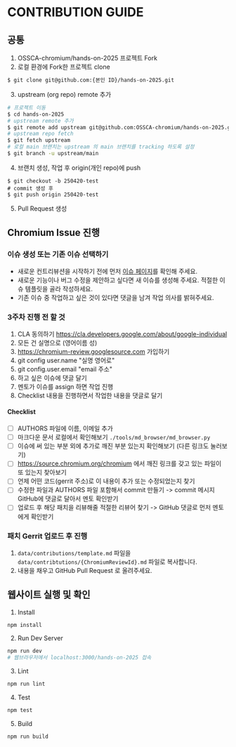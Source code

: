 # CONTRIBUTION GUIDE

## 공통

1. OSSCA-chromium/hands-on-2025 프로젝트 Fork
2. 로컬 환경에 Fork한 프로젝트 clone

```bash
$ git clone git@github.com:{본인 ID}/hands-on-2025.git
```

3. upstream (org repo) remote 추가

```bash
# 프로젝트 이동
$ cd hands-on-2025
# upstream remote 추가
$ git remote add upstream git@github.com:OSSCA-chromium/hands-on-2025.git
# upstream repo fetch
$ git fetch upstream
# 로컬 main 브랜치는 upstream 의 main 브랜치를 tracking 하도록 설정
$ git branch -u upstream/main
```

4. 브랜치 생성, 작업 후 origin(개인 repo)에 push

```
$ git checkout -b 250420-test
# commit 생성 후
$ git push origin 250420-test
```

5. Pull Request 생성

## Chromium Issue 진행

### 이슈 생성 또는 기존 이슈 선택하기

- 새로운 컨트리뷰션을 시작하기 전에 먼저 [이슈 페이지](https://github.com/OSSCA-chromium/hands-on-2025/issues)를 확인해 주세요.
- 새로운 기능이나 버그 수정을 제안하고 싶다면 새 이슈를 생성해 주세요. 적절한 이슈 템플릿을 골라 작성하세요.
- 기존 이슈 중 작업하고 싶은 것이 있다면 댓글을 남겨 작업 의사를 밝혀주세요.

### 3주차 진행 전 할 것
1. CLA 동의하기 https://cla.developers.google.com/about/google-individual 
2. 모든 건 실명으로 (영어이름 성)
3. https://chromium-review.googlesource.com 가입하기
4. git config user.name "실명 영어로"
5. git config.user.email "email 주소"
6. 하고 싶은 이슈에 댓글 달기
7. 멘토가 이슈를 assign 하면 작업 진행
8. Checklist 내용을 진행하면서 작업한 내용을 댓글로 달기

#### Checklist
- [ ] AUTHORS 파일에 이름, 이메일 추가
- [ ] 마크다운 문서 로컬에서 확인해보기 `./tools/md_browser/md_browser.py`
- [ ] 이슈에 써 있는 부분 외에 추가로 깨진 부분 있는지 확인해보기 (다른 링크도 눌러보기)
- [ ] https://source.chromium.org/chromium 에서 깨진 링크를 갖고 있는 파일이 또 있는지 찾아보기
- [ ] 언제 어떤 코드(gerrit 주소)로 이 내용이 추가 또는 수정되었는지 찾기
- [ ] 수정한 파일과 AUTHORS 파일 포함해서 commit 만들기 -> commit 메시지 GitHub에 댓글로 달아서 멘토 확인받기
- [ ] 업로드 후 해당 패치을 리뷰해줄 적절한 리뷰어 찾기 -> GitHub 댓글로 먼저 멘토에게 확인받기

### 패치 Gerrit 업로드 후 진행
1. `data/contributions/template.md` 파일을 `data/contribtutions/{ChromiumReviewId}.md` 파일로 복사합니다. 
2. 내용을 채우고 GitHub Pull Request 로 올려주세요. 


## 웹사이트 실행 및 확인

1. Install

```bash
npm install
```

2. Run Dev Server

```bash
npm run dev
# 웹브라우저에서 localhost:3000/hands-on-2025 접속
```

3. Lint

```bash
npm run lint
```

4. Test

```bash
npm test
```

5. Build

```bash
npm run build
```
